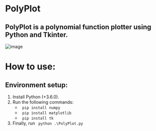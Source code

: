 # PolyPlot
## PolyPlot is a polynomial function plotter using Python and Tkinter.

![image](https://user-images.githubusercontent.com/62077516/169403249-fcb24a95-a0a0-4ee3-873a-71bf16bee83d.png)

# How to use:
  ## Environment setup:
   1. Install Python (+3.6.0).
   2. Run the following commands:
      * ``` pip install numpy```
      * ``` pip install matplotlib```
      * ``` pip install tk```
   3. Finally, run ``` python .\PolyPlot.py```
      
  





